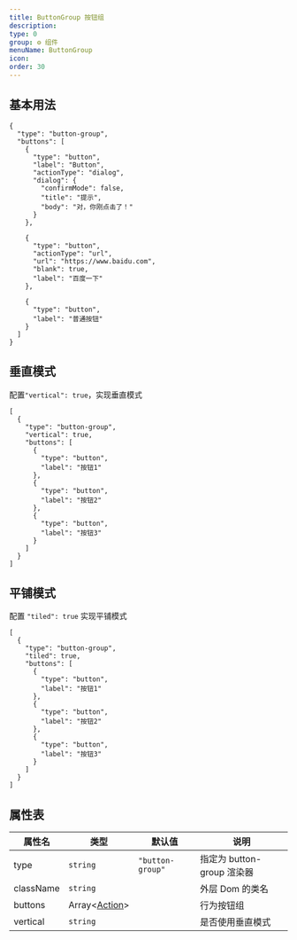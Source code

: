 ```yaml
---
title: ButtonGroup 按钮组
description:
type: 0
group: ⚙ 组件
menuName: ButtonGroup
icon:
order: 30
---
```


## 基本用法

```schema: scope="body"
{
  "type": "button-group",
  "buttons": [
    {
      "type": "button",
      "label": "Button",
      "actionType": "dialog",
      "dialog": {
        "confirmMode": false,
        "title": "提示",
        "body": "对，你刚点击了！"
      }
    },

    {
      "type": "button",
      "actionType": "url",
      "url": "https://www.baidu.com",
      "blank": true,
      "label": "百度一下"
    },

    {
      "type": "button",
      "label": "普通按钮"
    }
  ]
}
```

## 垂直模式

配置`"vertical": true`，实现垂直模式

```schema: scope="body"
[
  {
    "type": "button-group",
    "vertical": true,
    "buttons": [
      {
        "type": "button",
        "label": "按钮1"
      },
      {
        "type": "button",
        "label": "按钮2"
      },
      {
        "type": "button",
        "label": "按钮3"
      }
    ]
  }
]
```

## 平铺模式

配置 `"tiled": true` 实现平铺模式

```schema: scope="body"
[
  {
    "type": "button-group",
    "tiled": true,
    "buttons": [
      {
        "type": "button",
        "label": "按钮1"
      },
      {
        "type": "button",
        "label": "按钮2"
      },
      {
        "type": "button",
        "label": "按钮3"
      }
    ]
  }
]
```

## 属性表

| 属性名    | 类型                      | 默认值           | 说明                       |
| --------- | ------------------------- | ---------------- | -------------------------- |
| type      | `string`                  | `"button-group"` | 指定为 button-group 渲染器 |
| className | `string`                  |                  | 外层 Dom 的类名            |
| buttons   | Array<[Action](./action)> |                  | 行为按钮组                 |
| vertical  | `string`                  |                  | 是否使用垂直模式           |
